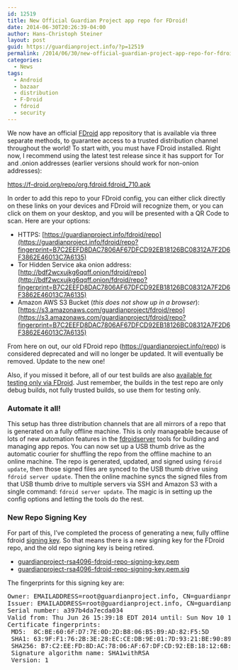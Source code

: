 ```yaml
---
id: 12519
title: New Official Guardian Project app repo for FDroid!
date: 2014-06-30T20:26:39-04:00
author: Hans-Christoph Steiner
layout: post
guid: https://guardianproject.info/?p=12519
permalink: /2014/06/30/new-official-guardian-project-app-repo-for-fdroid/
categories:
  - News
tags:
  - Android
  - bazaar
  - distribution
  - F-Droid
  - fdroid
  - security
---
```

We now have an official <a href="https://f-droid.org" target="_blank">FDroid</a> app repository that is available via three separate methods, to guarantee access to a trusted distribution channel throughout the world! To start with, you must have FDroid installed. Right now, I recommend using the latest test release since it has support for Tor and .onion addresses (earlier versions should work for non-onion addresses):

<https://f-droid.org/repo/org.fdroid.fdroid_710.apk>

In order to add this repo to your FDroid config, you can either click directly on these links on your devices and FDroid will recognize them, or you can click on them on your desktop, and you will be presented with a QR Code to scan. Here are your options:

  * HTTPS: [https://guardianproject.info/fdroid/repo](https://guardianproject.info/fdroid/repo?fingerprint=B7C2EEFD8DAC7806AF67DFCD92EB18126BC08312A7F2D6F3862E46013C7A6135)
  * Tor Hidden Service aka onion address: [http://bdf2wcxujkg6qqff.onion/fdroid/repo](http://bdf2wcxujkg6qqff.onion/fdroid/repo?fingerprint=B7C2EEFD8DAC7806AF67DFCD92EB18126BC08312A7F2D6F3862E46013C7A6135)
  * Amazon AWS S3 Bucket (_this does not show up in a browser_): [https://s3.amazonaws.com/guardianproject/fdroid/repo](https://s3.amazonaws.com/guardianproject/fdroid/repo?fingerprint=B7C2EEFD8DAC7806AF67DFCD92EB18126BC08312A7F2D6F3862E46013C7A6135) 

From here on out, our old FDroid repo (https://guardianproject.info/repo) is considered deprecated and will no longer be updated. It will eventually be removed. Update to the new one!

Also, if you missed it before, all of our test builds are also [available for testing only via FDroid](https://guardianproject.info/2014/06/06/automatic-private-distribution-of-our-test-builds/). Just remember, the builds in the test repo are only debug builds, not fully trusted builds, so use them for testing only.

### Automate it all!

This setup has three distribution channels that are all mirrors of a repo that is generated on a fully offline machine. This is only manageable because of lots of new automation features in the <a href="https://gitlab.com/fdroid/fdroidserver" target="_blank">fdroidserver</a> tools for building and managing app repos. You can now set up a USB thumb drive as the automatic courier for shuffling the repo from the offline machine to an online machine. The repo is generated, updated, and signed using `fdroid update`, then those signed files are synced to the USB thumb drive using `fdroid server update`. Then the online machine syncs the signed files from that USB thumb drive to multiple servers via SSH and Amazon S3 with a single command: `fdroid server update`. The magic is in setting up the config options and letting the tools do the rest.

### New Repo Signing Key

For part of this, I’ve completed the process of generating a new, fully offline fdroid [signing key](https://guardianproject.info/home/signing-keys/). So that means there is a new signing key for the FDroid repo, and the old repo signing key is being retired.

  * [guardianproject-rsa4096-fdroid-repo-signing-key.pem](https://guardianproject.info/releases/guardianproject-rsa4096-fdroid-repo-signing-key.pem)
  * [guardianproject-rsa4096-fdroid-repo-signing-key.pem.sig](https://guardianproject.info/releases/guardianproject-rsa4096-fdroid-repo-signing-key.pem.sig)

The fingerprints for this signing key are:

<pre>Owner: EMAILADDRESS=root@guardianp&#x72;&#x6f;&#x6a;&#x65;&#x63;&#x74;&#x2e;&#x69;&#x6e;&#x66;&#x6f;, CN=guardianproject.info, O=Guardian Project, OU=FDroid Repo, L=New York, ST=New York, C=US
Issuer: &#x45;&#x4d;&#x41;ILADD&#x52;&#x45;&#x53;&#x53;=roo&#x74;&#x40;&#x67;&#x75;ardi&#x61;&#x6e;&#x70;&#x72;oject&#x2e;&#x69;&#x6e;&#x66;o, CN=guardianproject.info, O=Guardian Project, OU=FDroid Repo, L=New York, ST=New York, C=US
Serial number: a397b4da7ecda034
Valid from: Thu Jun 26 15:39:18 EDT 2014 until: Sun Nov 10 14:39:18 EST 2041
Certificate fingerprints:
 MD5:  8C:BE:60:6F:D7:7E:0D:2D:B8:06:B5:B9:AD:82:F5:5D
 SHA1: 63:9F:F1:76:2B:3E:28:EC:CE:DB:9E:01:7D:93:21:BE:90:89:CD:AD
 SHA256: B7:C2:EE:FD:8D:AC:78:06:AF:67:DF:CD:92:EB:18:12:6B:C0:83:12:A7:F2:D6:F3:86:2E:46:01:3C:7A:61:35
 Signature algorithm name: SHA1withRSA
 Version: 1
</pre>